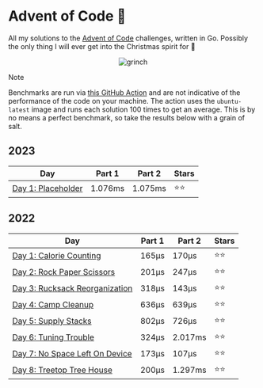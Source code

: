 # Advent of Code 📆
All my solutions to the [Advent of Code](https://adventofcode.com/) challenges, written in Go. Possibly the only thing I will ever get into the Christmas spirit for 🎄

<p align="center">
  <img alt="grinch" src="https://github.com/scottmckendry/AoC/assets/39483124/def61fe9-d27c-4440-b033-4fb7630306e0"/>
</p>

> [!NOTE]
> Benchmarks are run via [this GitHub Action](https://github.com/scottmckendry/aoc/actions/workflows/readmeStats.yml) and are not indicative of the performance of the code on your machine.
> The action uses the `ubuntu-latest` image and runs each solution 100 times to get an average. This is by no means a perfect benchmark, so take the results below with a grain of salt.

## 2023
<!-- 2023TableStart -->
| Day | Part 1 | Part 2 | Stars |
| --- | --- | --- | --- |
| [Day 1: Placeholder](https://adventofcode.com/2023/day/1) | 1.076ms | 1.075ms | ⭐⭐ |

<!-- 2023TableEnd -->

## 2022
<!-- 2022TableStart -->
| Day | Part 1 | Part 2 | Stars |
| --- | --- | --- | --- |
| [Day 1: Calorie Counting](https://adventofcode.com/2022/day/1) | 165µs | 170µs | ⭐⭐ |
| [Day 2: Rock Paper Scissors](https://adventofcode.com/2022/day/2) | 201µs | 247µs | ⭐⭐ |
| [Day 3: Rucksack Reorganization](https://adventofcode.com/2022/day/3) | 318µs | 143µs | ⭐⭐ |
| [Day 4: Camp Cleanup](https://adventofcode.com/2022/day/4) | 636µs | 639µs | ⭐⭐ |
| [Day 5: Supply Stacks](https://adventofcode.com/2022/day/5) | 802µs | 726µs | ⭐⭐ |
| [Day 6: Tuning Trouble](https://adventofcode.com/2022/day/6) | 324µs | 2.017ms | ⭐⭐ |
| [Day 7: No Space Left On Device](https://adventofcode.com/2022/day/7) | 173µs | 107µs | ⭐⭐ |
| [Day 8: Treetop Tree House](https://adventofcode.com/2022/day/8) | 200µs | 1.297ms | ⭐⭐ |

<!-- 2022TableEnd -->
